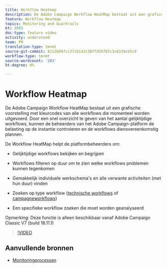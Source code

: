 ```yaml
---
title: Workflow Heatmap
description: De Adobe Campaign Workflow HeatMap bestaat uit een grafische voorstelling met kleurcodes van alle workflows die momenteel worden uitgevoerd.  Door een snel overzicht te geven van het aantal gelijktijdige workflows, kunnen de beheerders van het Adobe Campaign-platform de belasting op de instantie controleren en de workflows dienovereenkomstig plannen.
feature: Workflow Heatmap
topics: Monitoring and Guardrails
kt: 2093
doc-type: feature video
activity: understand
team: PM
translation-type: tm+mt
source-git-commit: 8112b947cc37c6143c38f7d59787c3c6339cb5c9
workflow-type: tm+mt
source-wordcount: '203'
ht-degree: 0%

---
```



# Workflow Heatmap

De Adobe Campaign Workflow HeatMap bestaat uit een grafische voorstelling met kleurcodes van alle workflows die momenteel worden uitgevoerd.  Door een snel overzicht te geven van het aantal gelijktijdige workflows, kunnen de beheerders van het Adobe Campaign-platform de belasting op de instantie controleren en de workflows dienovereenkomstig plannen.

De Workflow HeatMap helpt de platformbeheerders om:

* Gelijktijdige workflows bekijken en begrijpen
* Workflows filteren op duur om te zien welke workflows problemen kunnen tegenkomen
* Gemakkelijk individuele werkschema&#39;s en alle verwante activiteiten (met hun duur) vinden

* Zoeken op type workflow ([technische workflows](https://docs.adobe.com/content/help/en/campaign-classic/using/automating-with-workflows/general-operation/building-a-workflow.html#technical-workflows) of [campagneworkflows](https://docs.adobe.com/content/help/en/campaign-classic/using/automating-with-workflows/general-operation/building-a-workflow.html#campaign-workflows))

* Een specifieke workflow zoeken die moet worden geanalyseerd

Opmerking: Deze functie is alleen beschikbaar vanaf Adobe Campaign Classic V7 (build 18.11.1)

>[!VIDEO](https://video.tv.adobe.com/v/25558?quality=12)

## Aanvullende bronnen

* [Monitoringprocessen](https://docs.adobe.com/content/help/en/campaign-classic/using/monitoring-campaign-classic/production-procedures/monitoring-processes.html#Workflow_monitoring)
